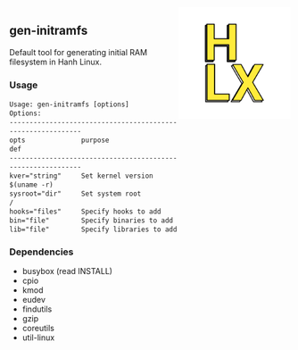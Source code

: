 <img src="https://raw.githubusercontent.com/hanh-linux/hanh-linux.github.io/main/assets/img/logo.svg" width="200" align=right href="https://hanh-linux.github.io/"/>

## gen-initramfs
Default tool for generating initial RAM filesystem in Hanh Linux. 
### Usage 
```
Usage: gen-initramfs [options] 
Options: 
------------------------------------------------------------
opts              purpose                      def
------------------------------------------------------------
kver="string"     Set kernel version           $(uname -r)  
sysroot="dir"     Set system root              /
hooks="files"     Specify hooks to add
bin="file"        Specify binaries to add
lib="file"        Specify libraries to add
```
### Dependencies 
- busybox (read INSTALL)
- cpio 
- kmod
- eudev 
- findutils
- gzip 
- coreutils
- util-linux
